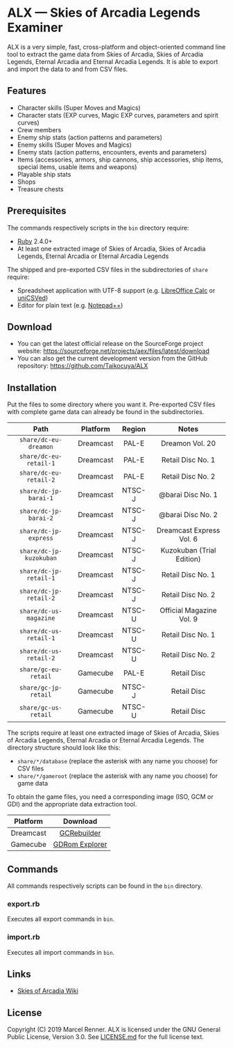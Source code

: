 ALX — Skies of Arcadia Legends Examiner
=======================================

ALX is a very simple, fast, cross-platform and object-oriented command line 
tool to extract the game data from Skies of Arcadia, Skies of Arcadia Legends,
Eternal Arcadia and Eternal Arcadia Legends. It is able to export and import 
the data to and from CSV files.

Features
--------

* Character skills (Super Moves and Magics)
* Character stats (EXP curves, Magic EXP curves, parameters and spirit curves)
* Crew members
* Enemy ship stats (action patterns and parameters)
* Enemy skills (Super Moves and Magics)
* Enemy stats (action patterns, encounters, events and parameters)
* Items (accessories, armors, ship cannons, ship accessories, ship items, 
  special items, usable items and weapons)
* Playable ship stats
* Shops
* Treasure chests

Prerequisites
-------------

The commands respectively scripts in the `bin` directory require:

* [Ruby](https://www.ruby-lang.org/) 2.4.0+
* At least one extracted image of Skies of Arcadia, Skies of Arcadia Legends, 
  Eternal Arcadia or Eternal Arcadia Legends

The shipped and pre-exported CSV files in the subdirectories of `share` 
require:

* Spreadsheet application with UTF-8 support (e.g. 
  [LibreOffice Calc](https://www.libreoffice.org/) or 
  [uniCSVed](http://csved.sjfrancke.nl/))
* Editor for plain text (e.g. [Notepad++](https://notepad-plus-plus.org/))

Download
--------

* You can get the latest official release on the SourceForge project website:
  https://sourceforge.net/projects/aex/files/latest/download
* You can also get the current development version from the GitHub repository:
  https://github.com/Taikocuya/ALX

Installation
------------

Put the files to some directory where you want it. Pre-exported CSV files with 
complete game data can already be found in the subdirectories.

| Path                    | Platform  | Region  | Notes                     |
|:-----------------------:|:---------:|:-------:|:-------------------------:|
| `share/dc-eu-dreamon`   | Dreamcast | PAL-E   | Dreamon Vol. 20           |
| `share/dc-eu-retail-1`  | Dreamcast | PAL-E   | Retail Disc No. 1         |
| `share/dc-eu-retail-2`  | Dreamcast | PAL-E   | Retail Disc No. 2         |
| `share/dc-jp-barai-1`   | Dreamcast | NTSC-J  | @barai Disc No. 1         |
| `share/dc-jp-barai-2`   | Dreamcast | NTSC-J  | @barai Disc No. 2         |
| `share/dc-jp-express`   | Dreamcast | NTSC-J  | Dreamcast Express Vol. 6  |
| `share/dc-jp-kuzokuban` | Dreamcast | NTSC-J  | Kuzokuban (Trial Edition) |
| `share/dc-jp-retail-1`  | Dreamcast | NTSC-J  | Retail Disc No. 1         |
| `share/dc-jp-retail-2`  | Dreamcast | NTSC-J  | Retail Disc No. 2         |
| `share/dc-us-magazine`  | Dreamcast | NTSC-U  | Official Magazine Vol. 9  |
| `share/dc-us-retail-1`  | Dreamcast | NTSC-U  | Retail Disc No. 1         |
| `share/dc-us-retail-2`  | Dreamcast | NTSC-U  | Retail Disc No. 2         |
| `share/gc-eu-retail`    | Gamecube  | PAL-E   | Retail Disc               |
| `share/gc-jp-retail`    | Gamecube  | NTSC-J  | Retail Disc               |
| `share/gc-us-retail`    | Gamecube  | NTSC-U  | Retail Disc               |

The scripts require at least one extracted image of Skies of Arcadia, Skies of 
Arcadia Legends, Eternal Arcadia or Eternal Arcadia Legends. The directory 
structure should look like this:

* `share/*/database` (replace the asterisk with any name you choose) for CSV 
  files
* `share/*/gameroot` (replace the asterisk with any name you choose) for game 
  data

To obtain the game files, you need a corresponding image (ISO, GCM or GDI) and 
the appropriate data extraction tool.

| Platform  | Download                                                     |
|:---------:|:------------------------------------------------------------:|
| Dreamcast | [GCRebuilder](http://www.romhacking.net/utilities/619/)      |
| Gamecube  | [GDRom Explorer](https://www.romhacking.net/utilities/1459/) |

Commands
--------

All commands respectively scripts can be found in the `bin` directory. 

### export.rb

Executes all export commands in `bin`.

### import.rb

Executes all import commands in `bin`.

Links
-----

* [Skies of Arcadia Wiki](https://skiesofarcadia.gamepedia.com/)

License
-------

Copyright (C) 2019 Marcel Renner. ALX is licensed under the GNU General Public 
License, Version 3.0. See [LICENSE.md](LICENSE.md) for the full license text.
